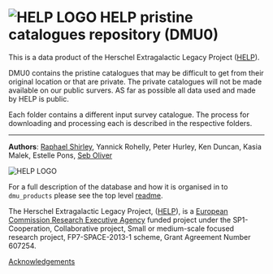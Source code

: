 # ![HELP LOGO](https://avatars1.githubusercontent.com/u/7880370?s=75&v=4) HELP pristine catalogues repository (DMU0)


This is a data product of the Herschel Extragalactic Legacy Project ([HELP](http://www.herschel.sussex.ac.uk)). 

DMU0 contains the pristine catalogues that may be difficult to get from their original location or that are private. The private catalogues will not be made available on our public survers. AS far as possible all data used and made by HELP is public.

Each folder contains a different input survey catalogue. The process for downloading and processing each is described in the respective folders.

 -------------------------------------------------------------------------------

**Authors**: [Raphael Shirley](http://www.raphaelshirley.co.uk/), Yannick Rohelly, Peter Hurley, Ken Duncan, Kasia Malek, Estelle Pons, [Seb Oliver](http://www.sussex.ac.uk/profiles/91548)

 ![HELP LOGO](https://avatars1.githubusercontent.com/u/7880370?s=75&v=4)
 
For a full description of the database and how it is organised in to `dmu_products` please see the top level [readme](../readme.md).
 
The Herschel Extragalactic Legacy Project, ([HELP](http://herschel.sussex.ac.uk/)), is a [European Commission Research Executive Agency](https://ec.europa.eu/info/departments/research-executive-agency_en)
funded project under the SP1-Cooperation, Collaborative project, Small or medium-scale focused research project, FP7-SPACE-2013-1 scheme, Grant Agreement
Number 607254.

[Acknowledgements](http://herschel.sussex.ac.uk/acknowledgements)
